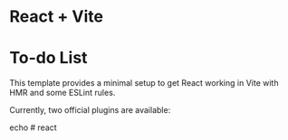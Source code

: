 # React + Vite 
# To-do List 
This template provides a minimal setup to get React working in Vite with HMR and some ESLint rules.

Currently, two official plugins are available:

e c h o 
 
 #   r e a c t 
 
 
